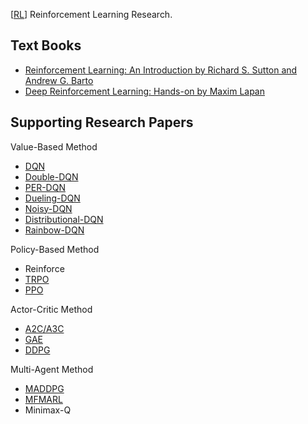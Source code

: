 [[RL](https://en.wikipedia.org/wiki/Reinforcement_learning)] Reinforcement Learning Research.

## Text Books
* [Reinforcement Learning: An Introduction by Richard S. Sutton and Andrew G. Barto](https://web.stanford.edu/class/psych209/Readings/SuttonBartoIPRLBook2ndEd.pdf)
* [Deep Reinforcement Learning: Hands-on by Maxim Lapan](https://www.packtpub.com/data/deep-reinforcement-learning-hands-on-second-edition)

## Supporting Research Papers

Value-Based Method

* [DQN](https://arxiv.org/pdf/1312.5602.pdf)
* [Double-DQN](https://arxiv.org/pdf/1509.06461.pdf)
* [PER-DQN](https://arxiv.org/pdf/1511.05952.pdf)
* [Dueling-DQN](https://arxiv.org/pdf/1511.06581.pdf)
* [Noisy-DQN](https://arxiv.org/pdf/1706.10295.pdf)
* [Distributional-DQN](https://arxiv.org/pdf/1710.10044.pdf)
* [Rainbow-DQN](https://arxiv.org/pdf/1710.02298.pdf)

Policy-Based Method

* Reinforce
* [TRPO](https://arxiv.org/pdf/1502.05477.pdf)
* [PPO](https://arxiv.org/pdf/1707.06347.pdf)

Actor-Critic Method
* [A2C/A3C](https://arxiv.org/pdf/1602.01783.pdf)
* [GAE](https://arxiv.org/pdf/1506.02438.pdf)
* [DDPG](https://arxiv.org/pdf/1509.02971.pdf)

Multi-Agent Method
* [MADDPG](https://arxiv.org/pdf/1706.02275.pdf)
* [MFMARL](https://arxiv.org/pdf/1802.05438.pdf)
* Minimax-Q
